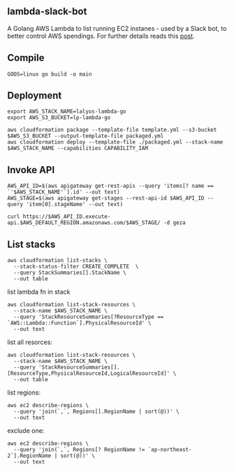 ## lambda-slack-bot

A Golang AWS Lambda to list running EC2 instanes - used by a Slack bot, to better control AWS spendings. For further details reads this [post](https://banzaicloud.com/blog/slackbot/).

## Compile

```
GOOS=linux go build -o main
```

## Deployment

```
export AWS_STACK_NAME=lalyos-lambda-go
export AWS_S3_BUCKET=lp-lambda-go

aws cloudformation package --template-file template.yml --s3-bucket $AWS_S3_BUCKET --output-template-file packaged.yml
aws cloudformation deploy --template-file ./packaged.yml --stack-name $AWS_STACK_NAME --capabilities CAPABILITY_IAM
```

## Invoke API

```
AWS_API_ID=$(aws apigateway get-rest-apis --query 'items[? name == `'$AWS_STACK_NAME'`].id' --out text)
AWS_STAGE=$(aws apigateway get-stages --rest-api-id $AWS_API_ID --query 'item[0].stageName' --out text)

curl https://$AWS_API_ID.execute-api.$AWS_DEFAULT_REGION.amazonaws.com/$AWS_STAGE/ -d geza
```

## List stacks

```
aws cloudformation list-stacks \
  --stack-status-filter CREATE_COMPLETE  \
  --query StackSummaries[].StackName \
  --out table
```

list lambda fn in stack
```
aws cloudformation list-stack-resources \
  --stack-name $AWS_STACK_NAME \
  --query 'StackResourceSummaries[?ResourceType == `AWS::Lambda::Function`].PhysicalResourceId' \
  --out text
```

list all resorces:
```
aws cloudformation list-stack-resources \
  --stack-name $AWS_STACK_NAME \
  --query 'StackResourceSummaries[].[ResourceType,PhysicalResourceId,LogicalResourceId]' \
  --out table
```

list regions:
```
aws ec2 describe-regions \
  --query 'join(`,`, Regions[].RegionName | sort(@))' \
  --out text
```

exclude one:
```
aws ec2 describe-regions \
  --query 'join(`,`, Regions[? RegionName != `ap-northeast-2`].RegionName | sort(@))' \
  --out text
```
